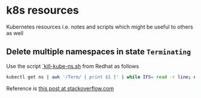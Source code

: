 # k8s resources

Kubernetes resources i.e. notes and scripts which might be useful to others as well

## Delete multiple namespaces in state `Terminating`

Use the script [`kill-kube-ns.sh](./kill-kube-ns.sh) from Redhat as follows

```bash
kubectl get ns | awk '/Term/ { print $1 }' | while IFS= read -r line; do ~/bin/kill-kube-ns.sh $line; done
```

Reference is [this post at stackoverflow.com](https://stackoverflow.com/questions/60230242/how-to-output-the-result-of-a-chain-of-commands-for-a-given-input-with-bash/60303522#60303522)

